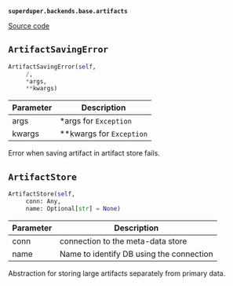 **`superduper.backends.base.artifacts`** 

[Source code](https://github.com/superduper/superduper/blob/main/superduper/backends/base/artifacts.py)

## `ArtifactSavingError` 

```python
ArtifactSavingError(self,
     /,
     *args,
     **kwargs)
```
| Parameter | Description |
|-----------|-------------|
| args | *args for `Exception` |
| kwargs | **kwargs for `Exception` |

Error when saving artifact in artifact store fails.

## `ArtifactStore` 

```python
ArtifactStore(self,
     conn: Any,
     name: Optional[str] = None)
```
| Parameter | Description |
|-----------|-------------|
| conn | connection to the meta-data store |
| name | Name to identify DB using the connection |

Abstraction for storing large artifacts separately from primary data.


